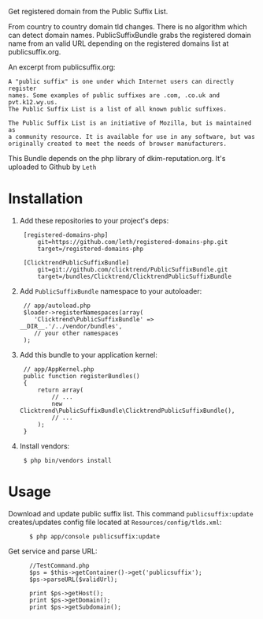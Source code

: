 Get registered domain from the Public Suffix List.

From country to country domain tld changes. There is no algorithm
which can detect domain names. PublicSuffixBundle grabs the registered
domain name from an valid URL depending on the registered domains list at
publicsuffix.org.

An excerpt from publicsuffix.org:

    A "public suffix" is one under which Internet users can directly register 
    names. Some examples of public suffixes are .com, .co.uk and pvt.k12.wy.us. 
    The Public Suffix List is a list of all known public suffixes.

    The Public Suffix List is an initiative of Mozilla, but is maintained as 
    a community resource. It is available for use in any software, but was 
    originally created to meet the needs of browser manufacturers.

This Bundle depends on the php library of dkim-reputation.org. It's uploaded
to Github by `Leth`

Installation
============

  1. Add these repositories to your project's deps:

          [registered-domains-php]
              git=https://github.com/leth/registered-domains-php.git
              target=/registered-domains-php
          
          [ClicktrendPublicSuffixBundle]
              git=git://github.com/clicktrend/PublicSuffixBundle.git
              target=/bundles/Clicktrend/ClicktrendPublicSuffixBundle
              

  2. Add `PublicSuffixBundle` namespace to your autoloader:

          // app/autoload.php
          $loader->registerNamespaces(array(
             'Clicktrend\PublicSuffixBundle' => __DIR__.'/../vendor/bundles',
             // your other namespaces
          );

  3. Add this bundle to your application kernel:

          // app/AppKernel.php
          public function registerBundles()
          {
              return array(
                  // ...
                  new Clicktrend\PublicSuffixBundle\ClicktrendPublicSuffixBundle(),
                  // ...
              );
          }

  4. Install vendors:

          $ php bin/vendors install

Usage
=====

Download and update public suffix list. This command `publicsuffix:update`
creates/updates config file located at `Resources/config/tlds.xml`:

          $ php app/console publicsuffix:update

Get service and parse URL:

          //TestCommand.php 
          $ps = $this->getContainer()->get('publicsuffix');
          $ps->parseURL($validUrl);
          
          print $ps->getHost();
          print $ps->getDomain();
          print $ps->getSubdomain();


